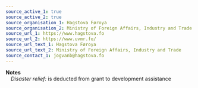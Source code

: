 ```yaml
---
source_active_1: true
source_active_2: true
source_organisation_1: Hagstova Føroya
source_organisation_2: Ministry of Foreign Affairs, Industry and Trade
source_url_1: https://www.hagstova.fo 
source_url_2: https://www.uvmr.fo/
source_url_text_1: Hagstova Føroya
source_url_text_2: Ministry of Foreign Affairs, Industry and Trade
source_contact_1: jogvanb@hagstova.fo
---
```

**Notes**  
 *Disaster relief:* is deducted from grant to development assistance  
